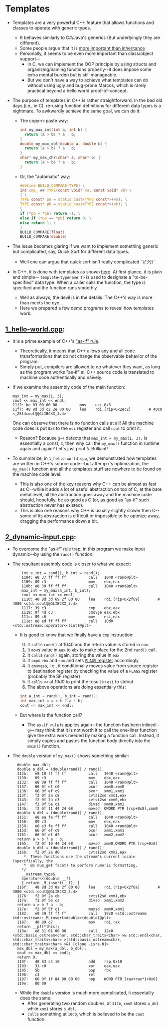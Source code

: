 # Templates

* Templates are a very powerful C++ feature that allows functions and classes
to operate with generic types.
    * It behaves similarly to C#/Java's generics (But underlyingly they are different).
    * Some people argue that it is [more important than inheritance](https://youtu.be/HqsEHG0QJXU?t=133)
    * Personally, it seems to be even more important than class/object support--
        * In C, we can implement the OOP principle by using structs and
          organizing/naming functions properly--it does impose some extra
          mental burden but is still manageable.
        * But we don't have a way to achieve what templates can do without
          using ugly and bug-prone Marcos, which is rarely practical beyond
          a hello world proof-of-concept.

* The purpose of templates in C++ is rather straightforward. In the bad old days (i.e., in C), re-using function
definitions for different data types is a nightmare. To awkwardly achieve the same goal, we can do it:
  * The copy-n-paste way:
    ```C
    int my_max_int(int a, int b) {
      return (a > b) ? a : b;
    }
    double my_max_dbl(double a, double b) {
      return (a > b) ? a : b;
    }
    char* my_max_chr(char* a, char* b) {
      return (a > b) ? a : b;
    }
    ```
  * Or, the "automatic" way:
    ```C
    #define BUILD_COMPARE(TYPE) \
    int cmp_ ## TYPE(const void* va, const void* vb) \
    { \
    TYPE const* pa = static_cast<TYPE const*>(va); \
    TYPE const* pb = static_cast<TYPE const*>(vb); \
    \
    if (*pa < *pb) return -1; \
    else if (*pa == *pb) return 0; \
    else return 1; \
    }
    BUILD_COMPARE(float)
    BUILD_COMPARE(double)
    ```

* The issue becomes glaring if we want to implement something generic but complicated, say, Quick Sort
  for different data types.
  * Well one can argue that quick sort isn't really complicated ¯\\_(ツ)_/¯

* In C++, it is done with templates as shown [here](./1_hello-world.cpp). At first glance, it is plain and simple--
`template<typename T>` is used to designate a "to-be-specified" data type. When a caller calls the function, the
type is specified and the function runs smoothly.
  * Well as always, the devil is in the details. The C++'s way is more than meets the eye...
  * Here we prepared a few demo programs to reveal how templates work.

## [1_hello-world.cpp](./1_hello-world.cpp):

* It is a prime example of C++'s ["as-if" rule](https://en.cppreference.com/w/cpp/language/as_if).
  * Theoretically, it means that C++ allows any and all code transformations that do not change the observable
  behavior of the program.
  * Simply put, compilers are allowed to do whatever they want, as long as the program works "as-if" all C++ source
  code is translated to machine code authentically and naively.

* If we examine the assembly code of the main function:
  ```assembly
  max_int = my_max(1, 3);
  cout << max_int << endl;
  11f2:	be 03 00 00 00       	mov    esi,0x3
  11f7:	48 8d 3d c2 2e 00 00 	lea    rdi,[rip+0x2ec2]        # 40c0 <_ZSt4cout@@GLIBCXX_3.4>
  ```
  One can observe that there is no function calls at all! All the machine code does is put `0x3` to the
  `esi` register and call `cout` to print it.
  * Reason? Because `g++` detects that `max_int = my_max(1, 3);` is essentially a const, `3`, then why call the
  `my_max()` function in runtime again and again? Let's just print `3`. Brilliant!

* To summarize, in `1_hello-world.cpp`, we demonstrated how templates are written in C++'s source code--but after
`g++`'s optimization, the `my_max()` function and all the templates stuff are nowhere to be found on the
machine code level.
  * This is also one of the key reasons why C++ can be almost as fast as C--while it adds a lot of useful abstraction
  on top of C, at the bare metal level, all the abstraction goes away and the machine code should, hopefully, be
  as good as C (or, as good as "as-if" such abstraction never has existed).
  * This is also one reasons why C++ is usually slightly slower then C--some of its abstraction is
  difficult or impossible to be optmize away, dragging the performance down a bit.

## [2_dynamic-input.cpp](./2_dynamic-input.cpp):

* To overcome the ["as-if" rule](https://en.cppreference.com/w/cpp/language/as_if) trap, in this program
we make input dynamic--by using the `rand()` function.

* The resultant assembly code is closer to what we expect:
  ```assembly
      int a_int = rand(), b_int = rand();
      1104:	e8 37 ff ff ff       	call   1040 <rand@plt>
      1109:	89 c3                	mov    ebx,eax
      110b:	e8 30 ff ff ff       	call   1040 <rand@plt>
      max_int = my_max(a_int, b_int);
      cout << max_int << endl;
      1110:	48 8d 3d 69 2f 00 00 	lea    rdi,[rip+0x2f69]        # 4080 <std::cout@@GLIBCXX_3.4>
      1117:	39 c3                	cmp    ebx,eax
      1119:	0f 4d c3             	cmovge eax,ebx
      111c:	89 c6                	mov    esi,eax
      111e:	e8 ad ff ff ff       	call   10d0 <std::ostream::operator<<(int)@plt>
  ```
  * It is good to know that we finally have a `cmp` instruction:

    0. It `call`s `rand()` at 1040 and the return value is stored in `eax`.
    0. It `mov`s value in `eax` to `ebx` to make place for the 2nd `rand()` call.
    0. It `call`s `rand()` again, storing the value in `eax`
    0. It `cmp`s `ebx` and `eax` and sets [`FLAGS` register](https://en.wikipedia.org/wiki/FLAGS_register) accordingly.
    0. It `cmovge`s, i.e., it conditionally moves value from source register to destination register
    by checking the value of a `FLAGS` register (probably the SF register)
    0. It `call`s `<<` at 10d0 to print the result in `esi` to stdout.
    0. The above operations are doing essentially this:
    ```C
    int a_int = rand(), b_int = rand();
    int max_int = a > b ? a : b;
    cout << max_int << endl;
    ```
  * But where is the function call?
    * The `as-if rule` is applies again--the function has been inlined--`g++` may think that it is not worth it
    to call the one-liner function give the extra work needed by making a function call. Instead, it simply
    copies and pastes the function body directly into the `main()` function.

* The `double` version of `my_max()` shows something similar:
  ```assembly
    double max_dbl;
    double a_dbl = (double)rand() / rand();
    112b:	e8 10 ff ff ff       	call   1040 <rand@plt>
    1130:	89 c3                	mov    ebx,eax
    1132:	e8 09 ff ff ff       	call   1040 <rand@plt>
    1137:	66 0f ef c0          	pxor   xmm0,xmm0
    113b:	66 0f ef c9          	pxor   xmm1,xmm1
    113f:	f2 0f 2a c8          	cvtsi2sd xmm1,eax
    1143:	f2 0f 2a c3          	cvtsi2sd xmm0,ebx
    1147:	f2 0f 5e c1          	divsd  xmm0,xmm1
    114b:	f2 0f 11 44 24 08    	movsd  QWORD PTR [rsp+0x8],xmm0
    double b_dbl = (double)rand() / rand();
    1151:	e8 ea fe ff ff       	call   1040 <rand@plt>
    1156:	89 c3                	mov    ebx,eax
    1158:	e8 e3 fe ff ff       	call   1040 <rand@plt>
    115d:	66 0f ef c9          	pxor   xmm1,xmm1
    1161:	66 0f ef d2          	pxor   xmm2,xmm2
    return a > b ? a : b;
    1165:	f2 0f 10 44 24 08    	movsd  xmm0,QWORD PTR [rsp+0x8]
    double b_dbl = (double)rand() / rand();
    116b:	f2 0f 2a d0          	cvtsi2sd xmm2,eax
       *  These functions use the stream's current locale (specifically, the
       *  @c num_get facet) to perform numeric formatting.
      */
      __ostream_type&
      operator<<(double __f)
      { return _M_insert(__f); }
    116f:	48 8d 3d 0a 2f 00 00 	lea    rdi,[rip+0x2f0a]        # 4080 <std::cout@@GLIBCXX_3.4>
    1176:	f2 0f 2a cb          	cvtsi2sd xmm1,ebx
    117a:	f2 0f 5e ca          	divsd  xmm1,xmm2
    return a > b ? a : b;
    117e:	f2 0f 5f c1          	maxsd  xmm0,xmm1
    1182:	e8 39 ff ff ff       	call   10c0 <std::ostream& std::ostream::_M_insert<double>(double)@plt>
    1187:	48 89 c7             	mov    rdi,rax
	return __pf(*this);
    118a:	e8 31 01 00 00       	call   12c0 <std::basic_ostream<char, std::char_traits<char> >& std::endl<char, std::char_traits<char> >(std::basic_ostream<char, std::char_traits<char> >&) [clone .isra.0]>
    max_dbl = my_max(a_dbl, b_dbl);
    cout << max_dbl << endl;
    return 0;
    118f:	48 83 c4 10          	add    rsp,0x10
    1193:	31 c0                	xor    eax,eax
    1195:	5b                   	pop    rbx
    1196:	c3                   	ret    
    1197:	66 0f 1f 84 00 00 00 	nop    WORD PTR [rax+rax*1+0x0]
    119e:	00 00 
  ```
  * While the `double` version is much more complicated, it essentailly does the same:
    * After generating two random doubles, at `117e`, `xmm0` stores `a_dbl` while `xmm1` stores `b_dbl`.
    * `call`s something at `10c0`, which is believed to be the `cout` function.